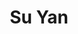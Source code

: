---
bio: 
  matter.
education:
  courses:
  - course: 学士学位
    institution: XXX
    year: 2021
email: "XXX@qq.com"
first_name: Su
highlight_name: false
interests:
- 生物信息
last_name: Yan
role: Visiting Student
social:
- icon: envelope
  icon_pack: fas
  link: mailto:XXX@qq.com
superuser: true
title: Su Yan
user_groups:
- Alumni
weight: 1100
---